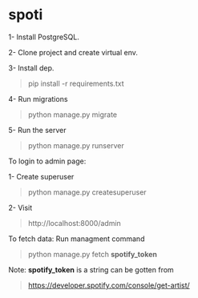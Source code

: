 # spoti

1- Install PostgreSQL.

2- Clone project and create virtual env.

3- Install dep. 
>pip install -r requirements.txt

4- Run migrations
> python manage.py migrate

5- Run the server 
> python manage.py runserver


To login to admin page:

1- Create superuser
> python manage.py createsuperuser

2- Visit
>http://localhost:8000/admin


To fetch data:
Run managment command
> python manage.py fetch **spotify_token**

Note: **spotify_token** is a string can be gotten from
>https://developer.spotify.com/console/get-artist/
